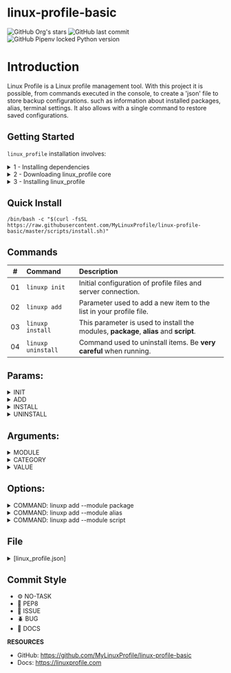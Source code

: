 # linux-profile-basic

![GitHub Org's stars](https://img.shields.io/github/stars/MyLinuxProfile?label=LinuxProfile&style=flat-square)
![GitHub last commit](https://img.shields.io/github/last-commit/MyLinuxProfile/linux-profile-basic?style=flat-square)
![GitHub Pipenv locked Python version](https://img.shields.io/github/pipenv/locked/python-version/MyLinuxProfile/linux-profile?style=flat-square)

# Introduction
Linux Profile is a Linux profile management tool. With this project it is possible, from commands executed in the console, to create a 'json' file to store backup configurations. such as information about installed packages, alias, terminal settings. It also allows with a single command to restore saved configurations.

## Getting Started

`linux_profile` installation involves:

<details>
  <summary>1 - Installing dependencies</summary>
  <br>

| Package Manager    | Command                   |
| :----------------: | :-----------------------: |
| Aptitude	         | `apt install curl git`    |
| DNF	             | `dnf install curl git`    |
| Pacman	         | `pacman -S curl git`      |
| Zypper	         | `zypper install curl git` |

</details>

<details>
  <summary>2 - Downloading linux_profile core</summary>
  <br>

| Method             | Command                                                                                      |
| :----------------: | :------------------------------------------------------------------------------------------: |
| Git   	         | `git clone https://github.com/MyLinuxProfile/linux-profile-basic.git ~/linuxp --branch master` |

</details>

<details>
  <summary>3 - Installing linux_profile</summary>
  <br>
  Add the following to ~/.bashrc:

    export PATH=$PATH":$HOME/linuxp"

</details>

## Quick Install

    /bin/bash -c "$(curl -fsSL https://raw.githubusercontent.com/MyLinuxProfile/linux-profile-basic/master/scripts/install.sh)"

## Commands

| #      | Command               | Description
|--------|:----------------------|:-----------------------------------------------------------------------------------------|
| 01     | ``linuxp init``       | Initial configuration of profile files and server connection.                            |
| 02     | ``linuxp add``        | Parameter used to add a new item to the list in your profile file.                       |
| 03     | ``linuxp install``    | This parameter is used to install the modules, **package**, **alias** and **script**.    |
| 04     | ``linuxp uninstall``  | Command used to uninstall items. Be **very careful** when running.                       |

## Params:

<details>
  <summary>INIT</summary>

  - *Example*: 
      - ``linuxp init``

</details>

<details>
  <summary>ADD</summary>

  - *Example*: 
      - ``linuxp add``
          - *Expected parameters*:
              - ``--module`` * [ Required Parameter ]

</details>

<details>
  <summary>INSTALL</summary>

  - *Example*: 
      - ``linuxp install``
          - *Expected parameters*:
              - ``--module`` * [ Required Parameter ]
              - ``--category`` 
              - ``--value`` 

</details>

<details>
  <summary>UNINSTALL</summary>

  - *Example*: 
      - ``linuxp uninstall``
          - *Expected parameters*:
              - ``--module`` * [ Required Parameter ]
              - ``--category``

</details>

## Arguments:
  
<details>
<summary>MODULE</summary>
  
- **MODULE**
  - *Example*: 
      - ``package`` * [ Fixed argument ]
      - ``alias`` * [ Fixed argument ]
      - ``script`` * [ Fixed argument ]

</details>

<details>
<summary>CATEGORY</summary>

- **CATEGORY**
  - *Example*: 
      - ``whatever``

</details>

<details>
<summary>VALUE</summary>

- **VALUE**
  - *Example*: 
      - ``whatever``

</details>

## Options:

<details>
  <summary>COMMAND: linuxp add --module package</summary>

- **PACKAGE CATEGORY [DEFAULT]**:
    - *Example*: 
        - ``You choose``

- **PACKAGE MANAGER:** * [ Option Required ]
    - *Example*: 
        - ``apt-get`` * [ Fixed argument ]
        - ``apt`` * [ Fixed argument ]
        - ``snap`` * [ Fixed argument ]
        - ``deb`` * [ Fixed argument ]
        - ``bash`` * [ Fixed argument ]
        - ``dnf`` * [ Fixed argument ]
        - ``pacman`` * [ Fixed argument ]
        - ``zypper`` * [ Fixed argument ]
        - ``spack`` * [ Fixed argument ]
        - ``brew`` * [ Fixed argument ]
        - ``pip`` * [ Fixed argument ]

- **PACKAGE NAME:** * [ Option Required ]
    - *Example*: 
        - ``You choose``

</details>

<details>
  <summary>COMMAND: linuxp add --module alias</summary>

- **ALIAS CATEGORY [DEFAULT]:**:
    - *Example*: 
        - ``You choose``

- **ALIAS COMMAND:** * [ Option Required ]
    - *Example*: 
        - ``You choose``

- **ALIAS BODY:** * [ Option Required ]
    - *Example*: 
        - ``You choose``

</details>

<details>
  <summary>COMMAND: linuxp add --module script</summary>

- **SCRIPT CATEGORY [DEFAULT]:**:
    - *Example*: 
        - ``You choose``

- **SCRIPT TYPE:** * [ Option Required ]
    - *Example*: 
        - ``bash`` * [ Fixed argument ]
        - ``python`` * [ Fixed argument ]
        - ``python3`` * [ Fixed argument ]
        - ``ruby`` * [ Fixed argument ]

- **SCRIPT NAME:** * [ Option Required ]
    - *Example*: 
        - ``You choose``

- **SCRIPT SHEBANG:**
    - *Example*: 
        - ``#!/bin/bash``
        - ``#!/usr/bin/env python``
        - ``#!/usr/bin/env python3``
        - ``#!/usr/bin/env ruby``

- **SCRIPT BODY:** * [ Option Required ]
    - *Example*: 
        - ``echo 'LinuxProfile!'``

</details>

## File 

<details>
  <summary>[linux_profile.json]</summary>
   
    {
        "package": {
            "util": [
                {
                    "id": "E07BB00A71C14FF3878153A329745974",
                    "category": "util",
                    "type": "apt",
                    "name": "curl",
                    "url": null,
                    "file": null
                }
            ],
            "dev": [
                {
                    "id": "6826AB807A114923BE4CDDAF5FFE5CD0",
                    "category": "dev",
                    "type": "apt",
                    "name": "git",
                    "url": null,
                    "file": null
                },
                {
                    "id": "9C3D83B360FF498CBDA02CA7DE12E440",
                    "category": "dev",
                    "type": "apt",
                    "name": "python3-pip",
                    "url": null,
                    "file": null
                }
            ],
            "music": [
                {
                    "id": "B304C96D5E6A4E92A884B0845EDD0885",
                    "category": "music",
                    "type": "snap",
                    "name": "spotify",
                    "url": null,
                    "file": null
                }
            ]
        },
        "alias": {
            "git": [
                {
                    "id": "02BEF934DC8E4D0F90766C24320E0778",
                    "category": "git",
                    "command": "giename",
                    "body": "git config --global user.name 'LinuxProfile'",
                    "type": "exec"
                },
                {
                    "id": "E345D563A2CB495780B7F41156ED80EA",
                    "category": "git",
                    "command": "giename",
                    "body": "git config --global user.email 'email@linuxprofile.com'",
                    "type": "exec"
                }
            ]
        },
        "script": {
            "dev": [
                {
                    "id": "63982A972A4C460C881714FF1EE6C391",
                    "category": "dev",
                    "type": "sh",
                    "name": "install_poetry",
                    "body": [
                        "#!/bin/bash",
                        "",
                        "sudo apt install curl git",
                        "curl -sSL https://raw.githubusercontent.com/python-poetry/poetry/master/get-poetry.py | python -"
                    ]
                },
                {
                    "id": "0238BB34E0AC44CAAA0E35C5E8335787",
                    "category": "dev",
                    "type": "sh",
                    "name": "install_asdf",
                    "body": [
                        "#!/bin/bash",
                        "",
                        "sudo apt install curl git",
                        "git clone https://github.com/asdf-vm/asdf.git ~/.asdf --branch v0.10.2",
                        "echo '. $HOME/.asdf/asdf.sh' >> ~/.bashrc",
                        "echo '. $HOME/.asdf/completions/asdf.bash' >> ~/.bashrc"
                    ]
                }
            ]
        }
    }
  
  Link: https://raw.githubusercontent.com/MyLinuxProfile/linux-profile-basic/master/docs/linux_profile.json
</details>

## Commit Style
- ⚙️ NO-TASK
- 📝 PEP8
- 📌 ISSUE
- 🪲 BUG
- 📘 DOCS

**RESOURCES**
- GitHub: https://github.com/MyLinuxProfile/linux-profile-basic
- Docs:   https://linuxprofile.com
